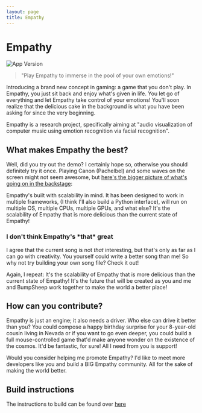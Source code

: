 ```yaml
---
layout: page
title: Empathy
---
```


# Empathy 

![App Version](https://img.shields.io/badge/version-0.0.1-green.svg)

>"Play Empathy to immerse in the pool of your own emotions!"

 Introducing a brand new concept in gaming: a game that you don't play. In Empathy, you just sit back and enjoy what's given in life. You let go of everything and let Empathy take control of your emotions! You'll soon realize that the delicious cake in the background is what you have been asking for since the very beginning.

Empathy is a research project, specifically aiming at "audio visualization of computer music using emotion recognition via facial recognition".

## What makes Empathy the best?

Well, did you try out the demo? I certainly hope so, otherwise you should definitely try it once. Playing Canon (Pachelbel) and some waves on the screen might not seem awesome, but [here's the bigger picture of what's going on in the backstage](tutorials/how-it-works):

Empathy's built with scalability in mind. It has been designed to work in multiple frameworks, (I think I'll also build a Python interface), will run on multiple OS, multiple CPUs, multiple GPUs, and what else? It's the scalability of Empathy that is more delicious than the current state of Empathy!

### I don't think Empathy's \*that\* great
I agree that the current song is not *that* interesting, but that's only as far as I can go with creativity. You yourself could write a better song than me! So why not try building your own song file? Check it out!

Again, I repeat: It's the scalability of Empathy that is more delicious than the current state of Empathy! It's the future that will be created as you and me and BumpSheep work together to make the world a better place!

## How can you contribute?

Empathy is just an engine; it also needs a driver. Who else can drive it better than you? You could compose a happy birthday surprise for your 8-year-old cousin living in Nevada or if you want to go even deeper, you could build a full mouse-controlled game that'd make anyone wonder on the existence of the cosmos. It'd be fantastic, for sure! All I need from you is support!

Would you consider helping me promote Empathy? I'd like to meet more developers like you and build a BIG Empathy community. All for the sake of making the world better. 

## Build instructions

The instructions to build can be found over [here](build)
